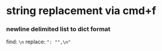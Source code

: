# string replacement via cmd+f
### newline delimited list to dict format
find: `\n`
replace: `": "",\n"`

